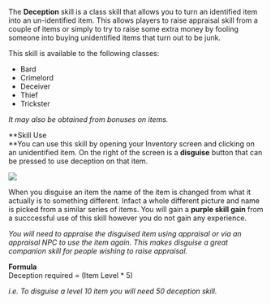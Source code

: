 The **Deception** skill is a class skill that allows you to turn an identified item into an un-identified item. This allows players to raise appraisal skill from a couple of items or simply to try to raise some extra money by fooling someone into buying unidentified items that turn out to be junk.

This skill is available to the following classes:

*   Bard
*   Crimelord
*   Deceiver
*   Thief
*   Trickster

_It may also be obtained from bonuses on items._

**Skill Use  
**You can use this skill by opening your Inventory screen and clicking on an unidentified item. On the right of the screen is a **disguise** button that can be pressed to use deception on that item.

[![](https://lohcdn.com/images/t_deception.jpg)](https://lohcdn.com/images/deception.jpg)

When you disguise an item the name of the item is changed from what it actually is to something different. Infact a whole different picture and name is picked from a similar series of items. You will gain a **purple skill gain** from a succcessful use of this skill however you do not gain any experience.

_You will need to appraise the disguised item using appraisal or via an appraisal NPC to use the item again. This makes disguise a great companion skill for people wishing to raise appraisal._

**Formula**  
Deception required = (Item Level \* 5)

_i.e. To disguise a level 10 item you will need 50 deception skill._